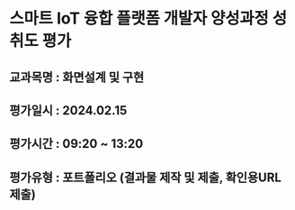 # 스마트 IoT 융합 플랫폼 개발자 양성과정 성취도 평가

## 교과목명 : 화면설계 및 구현
## 평가일시 : 2024.02.15
## 평가시간 : 09:20 ~ 13:20
## 평가유형 : 포트폴리오 (결과물 제작 및 제출, 확인용URL 제출)

